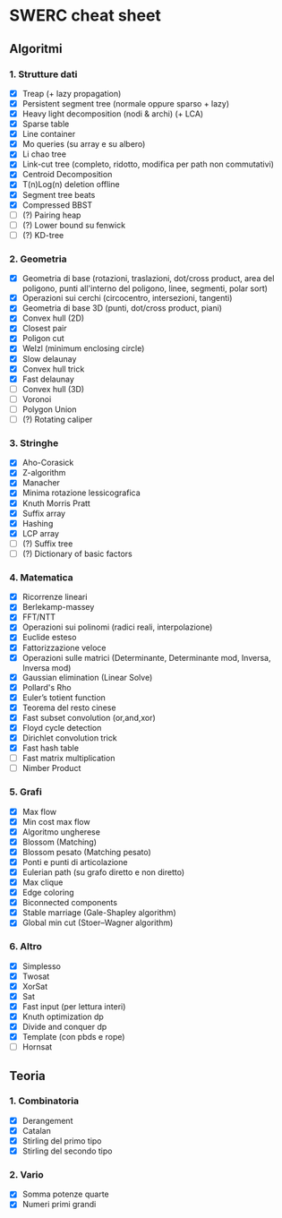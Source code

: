 # SWERC cheat sheet

## Algoritmi

### 1. Strutture dati

- [x] Treap (+ lazy propagation)
- [x] Persistent segment tree (normale oppure sparso + lazy)
- [x] Heavy light decomposition (nodi & archi) (+ LCA)
- [x] Sparse table
- [x] Line container
- [x] Mo queries (su array e su albero)
- [x] Li chao tree
- [x] Link-cut tree (completo, ridotto, modifica per path non commutativi)
- [x] Centroid Decomposition
- [x] T(n)Log(n) deletion offline
- [x] Segment tree beats
- [x] Compressed BBST
- [ ] (?) Pairing heap
- [ ] (?) Lower bound su fenwick
- [ ] (?) KD-tree

### 2. Geometria

- [x] Geometria di base (rotazioni, traslazioni, dot/cross product, area del poligono, punti all'interno del poligono, linee, segmenti, polar sort)
- [x] Operazioni sui cerchi (circocentro, intersezioni, tangenti)
- [x] Geometria di base 3D (punti, dot/cross product, piani)
- [x] Convex hull (2D)
- [x] Closest pair
- [x] Poligon cut
- [x] Welzl (minimum enclosing circle)
- [x] Slow delaunay
- [x] Convex hull trick
- [x] Fast delaunay 
- [ ] Convex hull (3D)
- [ ] Voronoi
- [ ] Polygon Union
- [ ] (?) Rotating caliper

### 3. Stringhe

- [x] Aho-Corasick
- [x] Z-algorithm
- [x] Manacher
- [x] Minima rotazione lessicografica
- [x] Knuth Morris Pratt
- [x] Suffix array
- [x] Hashing
- [x] LCP array
- [ ] (?) Suffix tree
- [ ] (?) Dictionary of basic factors

### 4. Matematica

- [x] Ricorrenze lineari
- [x] Berlekamp-massey
- [x] FFT/NTT
- [x] Operazioni sui polinomi (radici reali, interpolazione)
- [x] Euclide esteso
- [x] Fattorizzazione veloce
- [x] Operazioni sulle matrici (Determinante, Determinante mod, Inversa, Inversa mod)
- [x] Gaussian elimination (Linear Solve)
- [x] Pollard's Rho
- [x] Euler’s totient function
- [x] Teorema del resto cinese
- [x] Fast subset convolution (or,and,xor)
- [x] Floyd cycle detection
- [x] Dirichlet convolution trick
- [x] Fast hash table
- [ ] Fast matrix multiplication
- [ ] Nimber Product

### 5. Grafi

- [x] Max flow
- [x] Min cost max flow
- [x] Algoritmo ungherese
- [x] Blossom (Matching)
- [x] Blossom pesato (Matching pesato)
- [x] Ponti e punti di articolazione
- [x] Eulerian path (su grafo diretto e non diretto)
- [x] Max clique
- [x] Edge coloring
- [x] Biconnected components
- [x] Stable marriage (Gale-Shapley algorithm)
- [x] Global min cut (Stoer–Wagner algorithm)

### 6. Altro

- [x] Simplesso
- [x] Twosat
- [x] XorSat
- [x] Sat
- [x] Fast input (per lettura interi)
- [x] Knuth optimization dp
- [x] Divide and conquer dp
- [x] Template (con pbds e rope)
- [ ] Hornsat

## Teoria

### 1. Combinatoria

- [x] Derangement
- [x] Catalan
- [x] Stirling del primo tipo
- [x] Stirling del secondo tipo

### 2. Vario
- [x] Somma potenze quarte
- [x] Numeri primi grandi 
